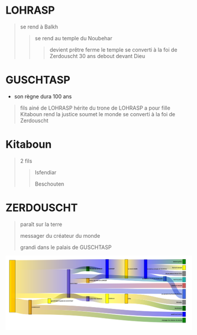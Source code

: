 # LOHRASP

> se rend à Balkh
>
> > se rend au temple du Noubehar
> >
> > > devient prêtre
> > > ferme le temple
> > > se converti à la foi de Zerdouscht
> > > 30 ans debout devant Dieu

# GUSCHTASP

- son règne dura 100 ans

> fils ainé de LOHRASP
> hérite du trone de LOHRASP
> a pour fille Kitaboun
> rend la justice
> soumet le monde
> se converti à la foi de Zerdouscht

# Kitaboun

> 2 fils
>
> > Isfendiar
> >
> > Beschouten

# ZERDOUSCHT

> paraît sur la terre
>
> messager du créateur du monde
>
> grandi dans le palais de GUSCHTASP

![diagram](./diagram.fr.svg)
